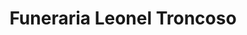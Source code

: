 ---
title: "Funeraria Leonel Troncoso"
url: /bani/funeraria-leonel-troncoso/
shop: directores de funerarias
---